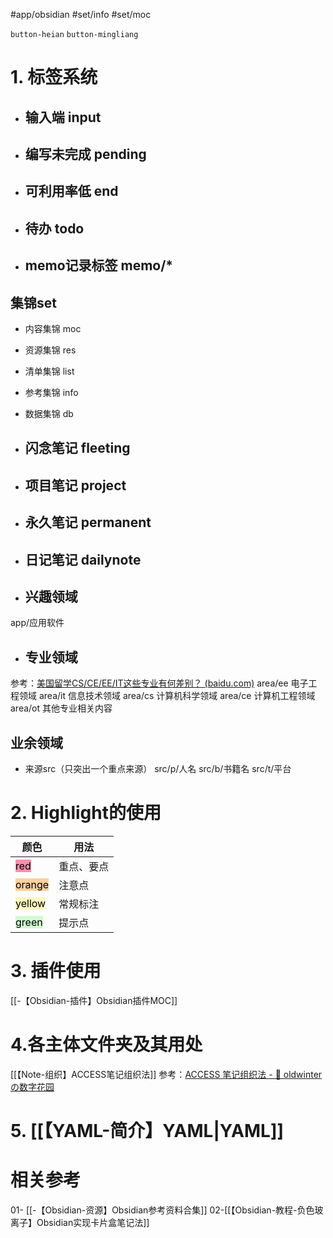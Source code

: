 #app/obsidian #set/info #set/moc 

`button-heian` `button-mingliang`

# 1. 标签系统
* ## 输入端 input
* ## 编写未完成 pending
* ## 可利用率低 end
* ## 待办 todo
* ## memo记录标签 memo/*

## 集锦set
* 内容集锦 moc
* 资源集锦 res
* 清单集锦 list
* 参考集锦 info
* 数据集锦 db

* ## 闪念笔记 fleeting
* ## 项目笔记 project
* ## 永久笔记 permanent
* ## 日记笔记 dailynote

* ## 兴趣领域
app/应用软件

* ## 专业领域
参考：[美国留学CS/CE/EE/IT这些专业有何差别？ (baidu.com)](https://baijiahao.baidu.com/s?id=1709210109948267273&wfr=spider&for=pc)
area/ee 电子工程领域
area/it 信息技术领域
area/cs 计算机科学领域
area/ce 计算机工程领域
area/ot 其他专业相关内容

## 业余领域
* 来源src（只突出一个重点来源）
src/p/人名
src/b/书籍名
src/t/平台

# 2. Highlight的使用
| 颜色                                               | 用法       |
| -------------------------------------------------- | ---------- |
| <mark style="background: #FF5582A6;">red</mark>    | 重点、要点 |
| <mark style="background: #FFB86CA6;">orange</mark> | 注意点     |
| <mark style="background: #FFF3A3A6;">yellow</mark> | 常规标注   |
| <mark style="background: #BBFABBA6;">green</mark>  | 提示点           |
# 3.  插件使用
[[-【Obsidian-插件】Obsidian插件MOC]]

# 4.各主体文件夹及其用处
[[【Note-组织】ACCESS笔记组织法]]
参考：[ACCESS 笔记组织法 - 🌲 oldwinterの数字花园](https://oldwinter.top/Cards/%E6%B0%B8%E4%B9%85%E7%AC%94%E8%AE%B0/ACCESS+%E7%AC%94%E8%AE%B0%E7%BB%84%E7%BB%87%E6%B3%95)

# 5. [[【YAML-简介】YAML|YAML]]

# 相关参考
01- [[-【Obsidian-资源】Obsidian参考资料合集]]
02-[[【Obsidian-教程-负色玻离子】Obsidian实现卡片盒笔记法]]


